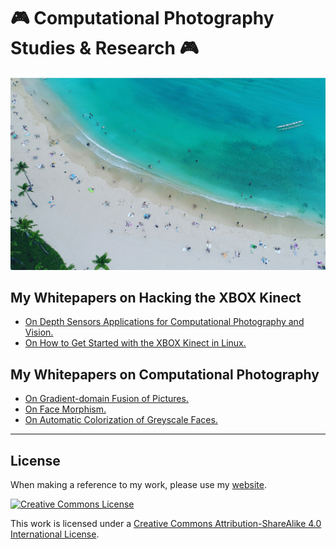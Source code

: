 # 🎮 Computational Photography Studies & Research 🎮 

![](IMG_0409.jpg)

## My Whitepapers on Hacking the XBOX Kinect

* [On Depth Sensors Applications for Computational Photography and Vision.](http://www.astro.sunysb.edu/steinkirch/reviews/kin_pho.pdf)
* [On How to Get Started with the XBOX Kinect in Linux.](http://www.astro.sunysb.edu/steinkirch/reviews/review_kinect_marina.pdf)



## My Whitepapers on Computational Photography

* [On Gradient-domain Fusion of Pictures.](http://www.astro.sunysb.edu/steinkirch/reviews/comp_hw2.pdf)
* [On Face Morphism.](http://www.astro.sunysb.edu/steinkirch/reviews/comp_hw3.pdf)
* [On Automatic Colorization of Greyscale Faces.](https://github.com/bt3gl/Computational_Photography)



----


## License

When making a reference to my work, please use my [website](http://bt3gl.github.io/index.html).

<a rel="license" href="http://creativecommons.org/licenses/by-sa/4.0/"><img alt="Creative Commons License" style="border-width:0" src="http://i.creativecommons.org/l/by-sa/4.0/88x31.png" /></a><br />

This work is licensed under a [Creative Commons Attribution-ShareAlike 4.0 International License](http://creativecommons.org/licenses/by-sa/4.0/).
